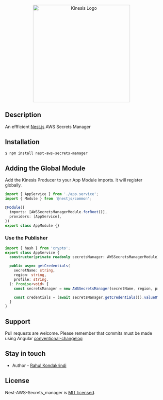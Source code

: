 <p align="center">
  <img src="https://www.google.com/imgres?imgurl=https%3A%2F%2Fa0.awsstatic.com%2Fmain%2Fimages%2Flogos%2Faws_logo_smile_1200x630.png&imgrefurl=https%3A%2F%2Faws.amazon.com%2Fabout-aws%2Fwhats-new%2F2019%2F&docid=CTLsfN4pid-zuM&tbnid=C0-Qy9ehSkUHYM%3A&vet=10ahUKEwj1nofKk7bnAhXHG80KHdsQAKsQMwixASgqMCo..i&w=1200&h=630&itg=1&bih=937&biw=1920&q=AWS%20secrets%20manager%20logo%20image%20link&ved=0ahUKEwj1nofKk7bnAhXHG80KHdsQAKsQMwixASgqMCo&iact=mrc&uact=8" width="320" alt="Kinesis Logo" />
</p>

## Description

An effficient <a href="https://docs.nestjs.com/" target="blank">Nest.js</a> AWS Secrets Manager

## Installation

```bash
$ npm install nest-aws-secrets-manager
```

## Adding the Global Module

Add the Kinesis Producer to your App Module imports. It will register globally.

```typescript
import { AppService } from './app.service';
import { Module } from '@nestjs/common';

@Module({
  imports: [AWSSecretsManagerModule.forRoot()],
  providers: [AppService],
})
export class AppModule {}
```

### Use the Publisher

```typescript
import { hash } from 'crypto';
export class AppService {
  constructor(private readonly secretsManager: AWSSecretsManagerModule) {}

  public async getCredentials(
    secretName: string,
    region: string,
    profile: string,
  ): Promise<void> {
    const secretsManager = new AWSSecretsManager(secretName, region, profile);

    const credentials = (await secretsManager.getCredentials()).valueOf();
  }
}
```

## Support

Pull requests are welcome. Please remember that commits must be made using Angular [conventional-changelog](https://github.com/conventional-changelog/conventional-changelog/tree/master/packages/conventional-changelog-angular)

## Stay in touch

- Author - [Rahul Kondakrindi](mailto::rahul.kondakrindi@gmail.com)

## License

Nest-AWS-Secrets_manager is [MIT licensed](LICENSE).
